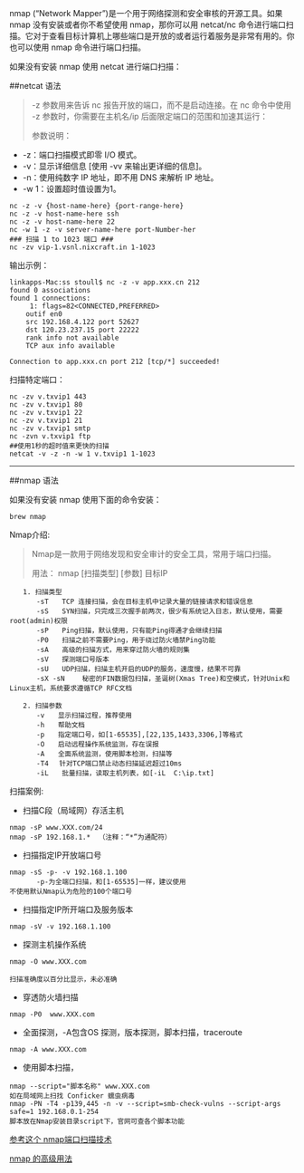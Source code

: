 

nmap (“Network Mapper”)是一个用于网络探测和安全审核的开源工具。如果 nmap 没有安装或者你不希望使用 nmap，那你可以用 netcat/nc 命令进行端口扫描。它对于查看目标计算机上哪些端口是开放的或者运行着服务是非常有用的。你也可以使用 nmap 命令进行端口扫描。

如果没有安装 nmap 使用 netcat 进行端口扫描：

##netcat 语法
>-z 参数用来告诉 nc 报告开放的端口，而不是启动连接。在 nc 命令中使用 -z 参数时，你需要在主机名/ip 后面限定端口的范围和加速其运行：
>
>参数说明：
>
* -z：端口扫描模式即零 I/O 模式。
* -v：显示详细信息 [使用 -vv 来输出更详细的信息]。
* -n：使用纯数字 IP 地址，即不用 DNS 来解析 IP 地址。
* -w 1：设置超时值设置为1。

```
nc -z -v {host-name-here} {port-range-here} 
nc -z -v host-name-here ssh 
nc -z -v host-name-here 22 
nc -w 1 -z -v server-name-here port-Number-her 
### 扫描 1 to 1023 端口 ### 
nc -zv vip-1.vsnl.nixcraft.in 1-1023 
```
输出示例：

```
linkapps-Mac:ss stoull$ nc -z -v app.xxx.cn 212
found 0 associations
found 1 connections:
     1:	flags=82<CONNECTED,PREFERRED>
	outif en0
	src 192.168.4.122 port 52627
	dst 120.23.237.15 port 22222
	rank info not available
	TCP aux info available

Connection to app.xxx.cn port 212 [tcp/*] succeeded!
```

扫描特定端口：

```
nc -zv v.txvip1 443 
nc -zv v.txvip1 80 
nc -zv v.txvip1 22 
nc -zv v.txvip1 21 
nc -zv v.txvip1 smtp 
nc -zvn v.txvip1 ftp 
##使用1秒的超时值来更快的扫描
netcat -v -z -n -w 1 v.txvip1 1-1023 
```

******

##nmap 语法

如果没有安装 nmap 使用下面的命令安装：
	
	brew nmap
	
Nmap介绍:
>Nmap是一款用于网络发现和安全审计的安全工具，常用于端口扫描。
>
>用法： nmap [扫描类型] [参数] 目标IP　　　

```
　　1. 扫描类型
　　　　-sT　　TCP 连接扫描，会在目标主机中记录大量的链接请求和错误信息
　　　　-sS　　SYN扫描，只完成三次握手前两次，很少有系统记入日志，默认使用，需要root(admin)权限
　　　　-sP　　Ping扫描，默认使用，只有能Ping得通才会继续扫描
　　　　-P0　　扫描之前不需要Ping，用于绕过防火墙禁Ping功能
　　　　-sA　　高级的扫描方式，用来穿过防火墙的规则集
　　　　-sV　　探测端口号版本　
　　　　-sU　　UDP扫描，扫描主机开启的UDP的服务，速度慢，结果不可靠　
　　　　-sX -sN 　　秘密的FIN数据包扫描，圣诞树(Xmas Tree)和空模式，针对Unix和Linux主机，系统要求遵循TCP RFC文档

　　2. 扫描参数
　　　　-v　　显示扫描过程，推荐使用
　　　　-h　　帮助文档
　　　　-p　　指定端口号，如[1-65535],[22,135,1433,3306,]等格式
　　　　-O　　启动远程操作系统监测，存在误报
　　　　-A　　全面系统监测，使用脚本检测，扫描等
　　　　-T4　 针对TCP端口禁止动态扫描延迟超过10ms
　　　　-iL　　批量扫描，读取主机列表，如[-iL  C:\ip.txt]
```
扫描案例:

* 扫描C段（局域网）存活主机

```
nmap -sP www.XXX.com/24
nmap -sP 192.168.1.*  （注释：“*”为通配符）
```

* 扫描指定IP开放端口号

```
nmap -sS -p- -v 192.168.1.100
　　　　-p-为全端口扫描，和[1-65535]一样，建议使用
不使用默认Nmap认为危险的100个端口号
```

* 扫描指定IP所开端口及服务版本

```
nmap -sV -v 192.168.1.100
```


* 探测主机操作系统

```
nmap -O www.XXX.com

扫描准确度以百分比显示，未必准确
```


* 穿透防火墙扫描

```
nmap -P0  www.XXX.com
```


* 全面探测，-A包含OS 探测，版本探测，脚本扫描，traceroute

```
nmap -A www.XXX.com
```

* 使用脚本扫描，

```
nmap --script="脚本名称" www.XXX.com
如在局域网上扫找 Conficker 蠕虫病毒
nmap -PN -T4 -p139,445 -n -v --script=smb-check-vulns --script-args safe=1 192.168.0.1-254
脚本放在Nmap安装目录script下，官网可查各个脚本功能
```


[参考这个 nmap端口扫描技术](https://nmap.org/man/zh/man-port-scanning-techniques.html 'nmap端口扫描技术')

[nmap 的高级用法](http://metasploit.lofter.com/post/d9d60_2596ae)

